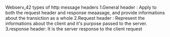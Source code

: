 Webserv_42
types of http message headers
1.General header : Apply to both the request header and response meaasage, and provide informations about the transiction as a whole 2.Request header : Represent the informations about the client and it's purpose passed to the server. 3.response header: It is the server response to the client request

